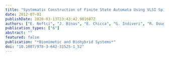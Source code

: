```yaml
---
title: "Systematic Construction of Finite State Automata Using VLSI Spiking Neurons"
date: 2012-07-01
publishDate: 2020-03-13T23:43:42.981607Z
authors: ["E. Neftci", "J. Binas", "E. Chicca", "G. Indiveri", "R. Douglas"]
publication_types: ["6"]
abstract: ""
featured: false
publication: "*Biomimetic and Biohybrid Systems*"
doi: "10.1007/978-3-642-31525-1_52"
---
```


